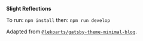**Slight Reflections**

To run:
`npm install`
then:
`npm run develop`


Adapted from [`@lekoarts/gatsby-theme-minimal-blog`](https://github.com/LekoArts/gatsby-themes/tree/main/themes/gatsby-theme-minimal-blog).